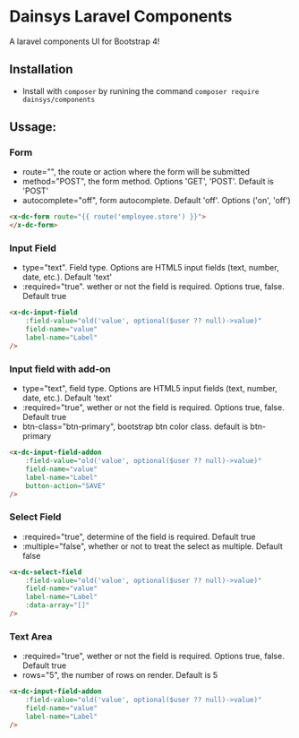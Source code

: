 # Dainsys Laravel Components  
A laravel components UI for Bootstrap 4!
## Installation
* Install with `composer` by runining the command `composer require dainsys/components`
## Ussage:
### Form
* route="", the route or action where the form will be submitted
* method="POST", the form method. Options 'GET', 'POST'. Default is 'POST'
* autocomplete="off", form autocomplete. Default 'off'. Options ('on', 'off')
````html
<x-dc-form route="{{ route('employee.store') }}">        
</x-dc-form> 
````
### Input Field
* type="text". Field type.  Options are HTML5 input fields (text, number, date, etc.). Default 'text'
* :required="true". wether or not the field is required. Options true, false. Default true
````html
<x-dc-input-field 
    :field-value="old('value', optional($user ?? null)->value)" 
    field-name="value" 
    label-name="Label"
/>
````
### Input field with add-on
* type="text", field type. Options are HTML5 input fields (text, number, date, etc.). Default 'text'
* :required="true", wether or not the field is required. Options true, false. Default true
* btn-class="btn-primary", bootstrap btn color class. default is btn-primary
````html    
<x-dc-input-field-addon
    :field-value="old('value', optional($user ?? null)->value)" 
    field-name="value" 
    label-name="Label"
    button-action="SAVE"
/>
````
### Select Field
* :required="true", determine of the field is required. Default true
* :multiple="false", whether or not to treat the select as multiple. Default false
````html    
<x-dc-select-field
    :field-value="old('value', optional($user ?? null)->value)" 
    field-name="value" 
    label-name="Label"
    :data-array="[]"
/>
````
### Text Area
* :required="true", wether or not the field is required. Options true, false. Default true
* rows="5", the number of rows on render. Default is 5
````html    
<x-dc-input-field-addon
    :field-value="old('value', optional($user ?? null)->value)" 
    field-name="value" 
    label-name="Label"
/>
